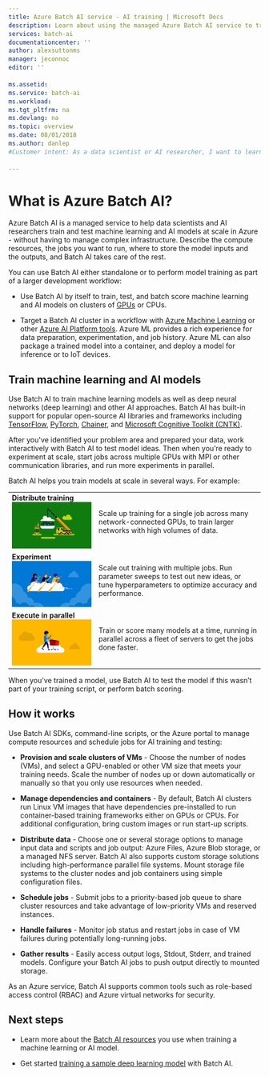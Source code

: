 ```yaml
---
title: Azure Batch AI service - AI training | Microsoft Docs
description: Learn about using the managed Azure Batch AI service to train artificial intelligence (AI) and other machine learning models on clusters of GPUs and CPUs. 
services: batch-ai
documentationcenter: ''
author: alexsuttonms
manager: jeconnoc
editor: ''

ms.assetid: 
ms.service: batch-ai
ms.workload: 
ms.tgt_pltfrm: na
ms.devlang: na
ms.topic: overview
ms.date: 08/01/2018
ms.author: danlep
#Customer intent: As a data scientist or AI researcher, I want to learn about Batch AI so that I can decide whether to try using it to train my machine learning or AI models in Azure.

---
```

# What is Azure Batch AI?

Azure Batch AI is a managed service to help data scientists and AI researchers train and test machine learning and AI models at scale in Azure - without having to manage complex infrastructure. Describe the compute resources, the jobs you want to run, where to store the model inputs and the outputs, and Batch AI takes care of the rest.

You can use Batch AI either standalone or to perform model training as part of a larger development workflow:

* Use Batch AI by itself to train, test, and batch score machine learning and AI models on clusters of [GPUs](../virtual-machines/linux/sizes-gpu.md) or CPUs. 

* Target a Batch AI cluster in a workflow with [Azure Machine Learning](../machine-learning/service/overview-what-is-azure-ml.md) or other [Azure AI Platform tools](https://azure.microsoft.com/overview/ai-platform/). Azure ML provides a rich experience for data preparation, experimentation, and job history. Azure ML can also package a trained model into a container, and deploy a model for inference or to IoT devices.  

## Train machine learning and AI models

Use Batch AI to train machine learning models as well as deep neural networks (deep learning) and other AI approaches. Batch AI has built-in support for popular open-source AI libraries and frameworks including [TensorFlow](https://github.com/tensorflow/tensorflow), [PyTorch](https://github.com/pytorch/pytorch), [Chainer](https://github.com/chainer/chainer), and [Microsoft Cognitive Toolkit (CNTK)](https://github.com/Microsoft/CNTK).

After you've identified your problem area and prepared your data, work interactively with Batch AI to test model ideas. Then when you’re ready to experiment at scale, start jobs across multiple GPUs with MPI or other communication libraries, and run more experiments in parallel.

Batch AI helps you train models at scale in several ways. For example: 

|  |  |
|---------|---------|
| **Distribute training**<br/>![Distributed training](./media/overview/distributed-training.png)  | Scale up training for a single job across many network-connected GPUs, to train larger networks with high volumes of data.|
| **Experiment**<br/>![Experimentation](./media/overview/experimentation.png) | Scale out training with multiple jobs. Run parameter sweeps to test out new ideas, or tune hyperparameters to optimize accuracy and performance. |
| **Execute in parallel**![Parallel execution](./media/overview/parallel-execution.png) | Train or score many models at a time, running in parallel across a fleet of servers to get the jobs done faster.|

When you've trained a model, use Batch AI to test the model if this wasn’t part of your training script, or perform batch scoring.

## How it works

Use Batch AI SDKs, command-line scripts, or the Azure portal to manage compute resources and schedule jobs for AI training and testing: 

* **Provision and scale clusters of VMs** - Choose the number of nodes (VMs), and select a GPU-enabled or other VM size that meets your training needs. Scale the number of nodes up or down automatically or manually so that you only use resources when needed. 

* **Manage dependencies and containers** - By default, Batch AI clusters run Linux VM images that have dependencies pre-installed to run container-based training frameworks either on GPUs or CPUs. For additional configuration, bring custom images or run start-up scripts.

* **Distribute data** - Choose one or several storage options to manage input data and scripts and job output: Azure Files, Azure Blob storage, or a managed NFS server. Batch AI also supports custom storage solutions including high-performance parallel file systems. Mount storage file systems to the cluster nodes and job containers using simple configuration files.

* **Schedule jobs** - Submit jobs to a priority-based job queue to share cluster resources and take advantage of low-priority VMs and reserved instances.

* **Handle failures** - Monitor job status and restart jobs in case of VM failures during potentially long-running jobs.

* **Gather results** - Easily access output logs, Stdout, Stderr, and trained models. Configure your Batch AI jobs to push output directly to mounted storage.

As an Azure service, Batch AI supports common tools such as role-based access control (RBAC) and Azure virtual networks for security.  

## Next steps

* Learn more about the [Batch AI resources](resource-concepts.md) you use when training a machine learning or AI model.

* Get started [training a sample deep learning model](quickstart-tensorflow-training-cli.md) with Batch AI.
